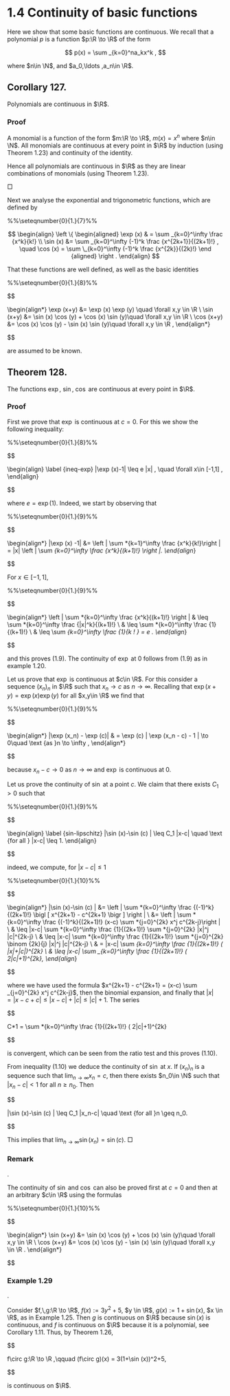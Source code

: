 # 1.4 Continuity of basic functions

Here we show that some basic functions are continuous. We recall that a polynomial $p$ is a function $p:\R \to \R$ of the form

$$
p(x) = \sum _{k=0}^na_kx^k ,
$$

where $n\in \N$, and $a_0,\ldots ,a_n\in \R$.

## Corollary 127.

Polynomials are continuous in $\R$.

### Proof

A monomial is a function of the form $m:\R \to \R$, $m(x) = x^n$ where $n\in \N$. All monomials are continuous at every point in $\R$ by induction (using Theorem 1.23) and continuity of the identity.

Hence all polynomials are continuous in $\R$ as they are linear combinations of monomials (using Theorem 1.23).

□

Next we analyse the exponential and trigonometric functions, which are defined by

%%\seteqnumber{0}{1.}{7}%%

$$
\begin{align}
\left \{
\begin{aligned} \exp (x) & = \sum _{k=0}^\infty \frac {x^k}{k!} \\ \sin (x) &= \sum _{k=0}^\infty (-1)^k \frac {x^{2k+1}}{(2k+1)!} , \quad \cos (x) = \sum \_{k=0}^\infty (-1)^k \frac {x^{2k}}{(2k)!} \end {aligned} \right . \end{align}
$$

That these functions are well defined, as well as the basic identities

%%\seteqnumber{0}{1.}{8}%%

$$

\begin{align*} \exp (x+y) &= \exp (x) \exp (y) \quad \forall x,y \in \R \\ \sin (x+y) &= \sin (x) \cos (y) + \cos (x) \sin (y)\quad \forall x,y \in \R \\ \cos (x+y) &= \cos (x) \cos (y) - \sin (x) \sin (y)\quad \forall x,y \in \R , \end{align*}


$$

are assumed to be known.

## Theorem 128.

The functions $\exp$, $\sin$, $\cos$ are continuous at every point in $\R$.

### Proof

First we prove that $\exp$ is continuous at $c=0$. For this we show the following inequality:

%%\seteqnumber{0}{1.}{8}%%

$$

\begin{align} \label {ineq-exp} |\exp (x)-1| \leq e |x| , \quad \forall x\in [-1,1] , \end{align}


$$

where $e = \exp (1)$. Indeed, we start by observing that

%%\seteqnumber{0}{1.}{9}%%

$$

\begin{align*} |\exp (x) -1| &= \left | \sum *{k=1}^\infty \frac {x^k}{k!}\right | = |x| \left | \sum *{k=0}^\infty \frac {x^k}{(k+1)!} \right |. \end{align*}


$$

For $x\in [-1,1]$,

%%\seteqnumber{0}{1.}{9}%%

$$

\begin{align*} \left | \sum *{k=0}^\infty \frac {x^k}{(k+1)!} \right | & \leq \sum *{k=0}^\infty \frac {|x|^k}{(k+1)!} \\ & \leq \sum *{k=0}^\infty \frac {1}{(k+1)!} \\ & \leq \sum *{k=0}^\infty \frac {1}{k ! } = e . \end{align*}


$$

and this proves (1.9). The continuity of $\exp$ at $0$ follows from (1.9) as in example 1.20.

Let us prove that $\exp$ is continuous at $c\in \R$. For this consider a sequence $(x_n)_n$ in $\R$ such that $x_n\to c$ as $n\to \infty$. Recalling that $\exp (x+y) = \exp (x) \exp (y)$ for all $x,y\in \R$ we find that

%%\seteqnumber{0}{1.}{9}%%

$$

\begin{align*} |\exp (x_n) - \exp (c)| & = \exp (c) | \exp (x_n - c) - 1 | \to 0\quad \text {as }n \to \infty , \end{align*}


$$

because $x_n-c\to 0$ as $n \to \infty$ and $\exp$ is continuous at 0.

Let us prove the continuity of $\sin$ at a point $c$. We claim that there exists $C_1>0$ such that

%%\seteqnumber{0}{1.}{9}%%

$$

\begin{align} \label {sin-lipschitz} |\sin (x)-\sin (c) | \leq C_1 |x-c| \quad \text {for all } |x-c| \leq 1. \end{align}


$$

indeed, we compute, for $|x-c|\leq 1$

%%\seteqnumber{0}{1.}{10}%%

$$

\begin{align*} |\sin (x)-\sin (c) | &= \left | \sum *{k=0}^\infty \frac {(-1)^k}{(2k+1)!} \bigl [ x^{2k+1} - c^{2k+1} \bigr ] \right | \\ &= \left | \sum *{k=0}^\infty \frac {(-1)^k}{(2k+1)!} (x-c) \sum *{j=0}^{2k} x^j c^{2k-j}\right | \\ & \leq |x-c| \sum *{k=0}^\infty \frac {1}{(2k+1)!} \sum *{j=0}^{2k} |x|^j |c|^{2k-j} \\ & \leq |x-c| \sum *{k=0}^\infty \frac {1}{(2k+1)!} \sum *{j=0}^{2k} \binom {2k}{j} |x|^j |c|^{2k-j} \\ & = |x-c| \sum *{k=0}^\infty \frac {1}{(2k+1)!} ( |x|+|c|)^{2k} \\ & \leq |x-c| \sum \_{k=0}^\infty \frac {1}{(2k+1)!} ( 2|c|+1)^{2k}, \end{align*}


$$

where we have used the formula $x^{2k+1} - c^{2k+1} = (x-c) \sum _{j=0}^{2k} x^j c^{2k-j}$, then the binomial expansion, and finally that $|x| = |x-c+c|\leq |x-c| +|c| \leq |c|+1$. The series

$$

C*1 = \sum *{k=0}^\infty \frac {1}{(2k+1)!} ( 2|c|+1)^{2k}


$$

is convergent, which can be seen from the ratio test and this proves (1.10).

From inequality (1.10) we deduce the continuity of $\sin$ at $x$. If $(x_n)_n$ is a sequence such that $\displaystyle \lim _{n\to \infty } x_n=c$, then there exists $n_0\in \N$ such that $|x_n-c|<1$ for all $n \geq n_0$. Then

$$

|\sin (x)-\sin (c) | \leq C_1 |x_n-c| \quad \text {for all }n \geq n_0.


$$

This implies that $\displaystyle \lim _{n\to \infty }\sin (x_n) = \sin (c)$. □

### Remark

.

The continuity of $\sin$ and $\cos$ can also be proved first at $c=0$ and then at an arbitrary $c\in \R$ using the formulas

%%\seteqnumber{0}{1.}{10}%%

$$

\begin{align*} \sin (x+y) &= \sin (x) \cos (y) + \cos (x) \sin (y)\quad \forall x,y \in \R \\ \cos (x+y) &= \cos (x) \cos (y) - \sin (x) \sin (y)\quad \forall x,y \in \R . \end{align*}


$$

### Example 1.29

.

Consider $f,\,g:\R \to \R$, $f(x):=3y^2+5$, $y \in \R$, $g(x):=1+\sin (x)$, $x \in \R$, as in Example 1.25. Then $g$ is continuous on $\R$ because $\sin (x)$ is continuous, and $f$ is continuous on $\R$ because it is a polynomial, see Corollary 1.11. Thus, by Theorem 1.26,

$$

f\circ g:\R \to \R ,\qquad (f\circ g)(x) = 3(1+\sin (x))^2+5,


$$

is continuous on $\R$.

$$
$$
